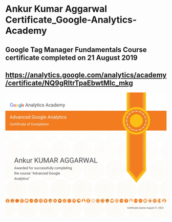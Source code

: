 # Ankur Kumar Aggarwal Certificate_Google-Analytics-Academy

## Google Tag Manager Fundamentals Course certificate completed on 21 August 2019
## https://analytics.google.com/analytics/academy/certificate/NQ9gRltrTpaEbwtMlc_mkg
![Google Tag Manager Fundamentals Course certificate](Google_Analytics_Academy_Certificate/Advanced_Google_Analytics_Course_Certificate_21_Aug_2019.png)
